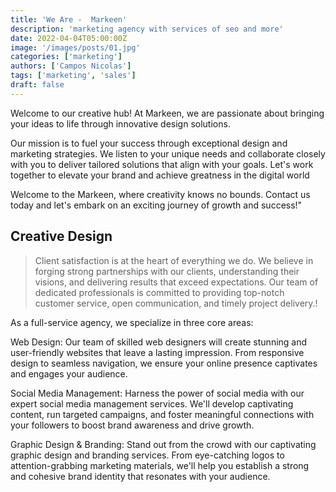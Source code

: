 ```yaml
---
title: 'We Are -  Markeen'
description: 'marketing agency with services of seo and more'
date: 2022-04-04T05:00:00Z
image: '/images/posts/01.jpg'
categories: ['marketing']
authors: ['Campos Nicolas']
tags: ['marketing', 'sales']
draft: false
---
```


Welcome to our creative hub! At Markeen, we are passionate about bringing your ideas to life through innovative design solutions.

Our mission is to fuel your success through exceptional design and marketing strategies. We listen to your unique needs and collaborate closely with you to deliver tailored solutions that align with your goals. Let's work together to elevate your brand and achieve greatness in the digital world

Welcome to the Markeen, where creativity knows no bounds. Contact us today and let's embark on an exciting journey of growth and success!"

## Creative Design

> Client satisfaction is at the heart of everything we do. We believe in forging strong partnerships with our clients, understanding their visions, and delivering results that exceed expectations. Our team of dedicated professionals is committed to providing top-notch customer service, open communication, and timely project delivery.!

As a full-service agency, we specialize in three core areas:

Web Design: Our team of skilled web designers will create stunning and user-friendly websites that leave a lasting impression. From responsive design to seamless navigation, we ensure your online presence captivates and engages your audience.

Social Media Management: Harness the power of social media with our expert social media management services. We'll develop captivating content, run targeted campaigns, and foster meaningful connections with your followers to boost brand awareness and drive growth.

Graphic Design & Branding: Stand out from the crowd with our captivating graphic design and branding services. From eye-catching logos to attention-grabbing marketing materials, we'll help you establish a strong and cohesive brand identity that resonates with your audience.
